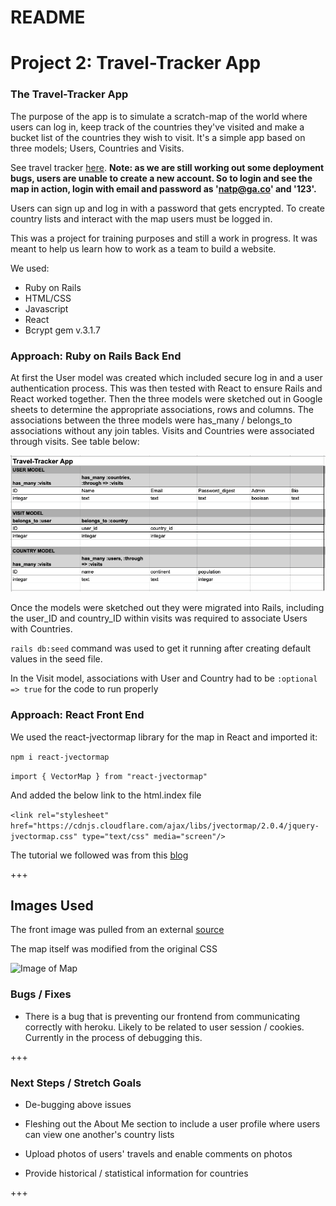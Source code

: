 # README

# Project 2: Travel-Tracker App

### The Travel-Tracker App

The purpose of the app is to simulate a scratch-map of the world where users can log in, keep track of the countries they've visited and make a bucket list of the countries they wish to visit. It's a simple app based on three models; Users, Countries and Visits.

See travel tracker [here](https://daniiblack.github.io/react-scratch-map/). **Note: as we are still working out some deployment bugs, users are unable to create a new account. So to login and see the map in action, login with email and password as 'natp@ga.co' and '123'.**

Users can sign up and log in with a password that gets encrypted. To create country lists and interact with the map users must be logged in.

This was a project for training purposes and still a work in progress. It was meant to help us learn how to work as a team to build a website.

We used:
- Ruby on Rails
- HTML/CSS
- Javascript
- React
- Bcrypt gem v.3.1.7




### Approach: Ruby on Rails Back End

At first the User model was created which included secure log in and a user authentication process. This was then tested with React to ensure Rails and React worked together. Then the three models were sketched out in Google sheets to determine the appropriate associations, rows and columns. The associations between the three models were has_many / belongs_to associations without any join tables. Visits and Countries were associated through visits. See table below:


![Image of Tables](models_tables.png)


Once the models were sketched out they were migrated into Rails, including the user_ID and country_ID within visits was required to associate Users with Countries.

``` rails db:seed ``` command was used to get it running after creating default values in the seed file.

In the Visit model, associations with User and Country had to be ``` :optional => true ``` for the code to run properly

### Approach: React Front End

We used the react-jvectormap library for the map in React and imported it:

``` npm i react-jvectormap ```

``` import { VectorMap } from "react-jvectormap" ```

And added the below link to the html.index file

``` <link rel="stylesheet" href="https://cdnjs.cloudflare.com/ajax/libs/jvectormap/2.0.4/jquery-jvectormap.css" type="text/css" media="screen"/> ```

The tutorial we followed was from this [blog]("https://allegra9.medium.com/react-world-map-75aceda9cc48")

+++

## Images Used

The front image was pulled from an external [source]("https://images.pexels.com/photos/269888/pexels-photo-269888.jpeg")

The map itself was modified from the original CSS

![Image of Map](travel_tracker.png)

### Bugs / Fixes

- There is a bug that is preventing our frontend from communicating correctly with heroku. Likely to be related to user session / cookies. Currently in the process of debugging this.

+++

### Next Steps / Stretch Goals

- De-bugging above issues

- Fleshing out the About Me section to include a user profile where users can view one another's country lists

- Upload photos of users' travels and enable comments on photos

- Provide historical / statistical information for countries

+++
